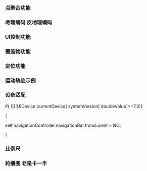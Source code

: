### 点聚合功能

### 地理编码 反地理编码

### UI控制功能

### 覆盖物功能

### 定位功能

### 运动轨迹示例



### 设备适配

 if( ([[[UIDevice currentDevice] systemVersion] doubleValue]>=7.0))

 {

 self.navigationController.navigationBar.translucent = NO;

 }


### 比例尺   


### 轮播图 老是卡一半
